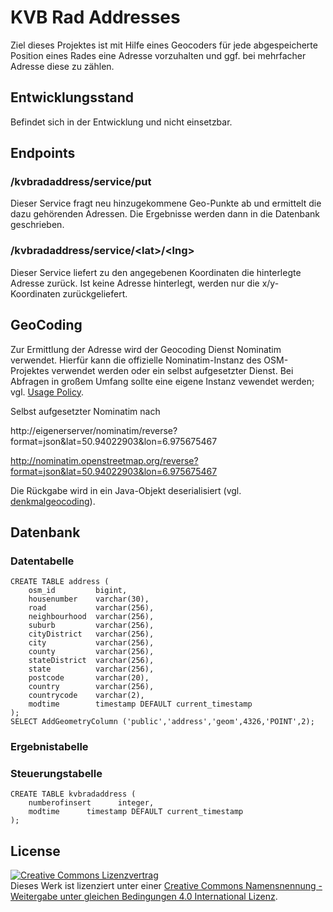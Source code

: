 # KVB Rad Addresses

Ziel dieses Projektes ist mit Hilfe eines Geocoders für jede abgespeicherte Position eines Rades eine Adresse vorzuhalten und ggf. bei mehrfacher Adresse diese zu zählen.

## Entwicklungsstand

Befindet sich in der Entwicklung und nicht einsetzbar.

## Endpoints

### /kvbradaddress/service/put

Dieser Service fragt neu hinzugekommene Geo-Punkte ab und ermittelt die dazu gehörenden Adressen. Die Ergebnisse werden dann in die Datenbank geschrieben.

### /kvbradaddress/service/&lt;lat&gt;/&lt;lng&gt;

Dieser Service liefert zu den angegebenen Koordinaten die hinterlegte Adresse zurück. Ist keine Adresse hinterlegt, werden nur die x/y-Koordinaten zurückgeliefert.

## GeoCoding

Zur Ermittlung der Adresse wird der Geocoding Dienst Nominatim verwendet. Hierfür kann die offizielle Nominatim-Instanz des OSM-Projektes verwendet werden oder ein selbst aufgesetzter Dienst. Bei Abfragen in großem Umfang sollte eine eigene Instanz vewendet werden; vgl. [Usage Policy](http://wiki.openstreetmap.org/wiki/Nominatim_usage_policy).

Selbst aufgesetzter Nominatim nach

http://eigenerserver/nominatim/reverse?format=json&lat=50.94022903&lon=6.975675467

http://nominatim.openstreetmap.org/reverse?format=json&lat=50.94022903&lon=6.975675467

Die Rückgabe wird in ein Java-Objekt deserialisiert (vgl. [denkmalgeocoding](https://github.com/weberius/denkmalgeocoding)).

## Datenbank

### Datentabelle

	CREATE TABLE address (
	    osm_id         bigint,
		housenumber    varchar(30),
		road           varchar(256),
		neighbourhood  varchar(256),
		suburb         varchar(256),
		cityDistrict   varchar(256),
		city           varchar(256),
		county         varchar(256),
		stateDistrict  varchar(256),
		state          varchar(256),
		postcode       varchar(20),
		country        varchar(256),
		countrycode    varchar(2),
    	modtime        timestamp DEFAULT current_timestamp
	);
	SELECT AddGeometryColumn ('public','address','geom',4326,'POINT',2);

### Ergebnistabelle

### Steuerungstabelle

	CREATE TABLE kvbradaddress (
	    numberofinsert      integer,
	    modtime      timestamp DEFAULT current_timestamp
	);

## License

<a rel="license" href="http://creativecommons.org/licenses/by-sa/4.0/"><img alt="Creative Commons Lizenzvertrag" style="border-width:0" src="https://i.creativecommons.org/l/by-sa/4.0/88x31.png" /></a><br />Dieses Werk ist lizenziert unter einer <a rel="license" href="http://creativecommons.org/licenses/by-sa/4.0/">Creative Commons Namensnennung - Weitergabe unter gleichen Bedingungen 4.0 International Lizenz</a>.
